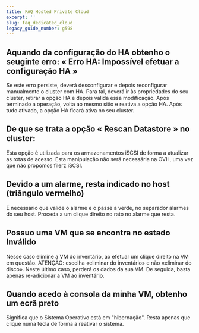 ```yaml
---
title: FAQ Hosted Private Cloud
excerpt: ''
slug: faq_dedicated_cloud
legacy_guide_number: g598
---
```



## Aquando da configuração do HA obtenho o seuginte erro: « Erro HA: Impossível efetuar a configuração HA »
Se este erro persiste, deverá desconfigurar e depois reconfigurar manualmente o cluster com HA. Para tal, deverá ir às propriedades do seu cluster, retirar a opção HA e depois valida essa modificação. Após terminado a operação, volta ao mesmo sitio e reativa a opção HA. Após tudo ativado, a opção HA ficará ativa no seu cluster.


## De que se trata a opção « Rescan Datastore » no cluster:
Esta opção é utilizada para os armazenamentos iSCSI de forma a atualizar as rotas de acesso.
Esta manipulação não será necessária na OVH, uma vez que não propomos filerz iSCSI.


## Devido a um alarme, resta indicado no host (triângulo vermelho)
É necessário que valide o alarme e o passe a verde, no separador alarmes do seu host. Proceda a um clique direito no rato no alarme que resta.


## Possuo uma VM que se encontra no estado Inválido
Nesse caso elimine a VM do inventário, ao efetuar um clique direito na VM em questão.
ATENÇÃO: escolha «eliminar do inventário» e não «eliminar do disco». Neste último caso, perderá os dados da sua VM.
De seguida, basta apenas re-adicionar a VM ao inventário.


## Quando acedo à consola da minha VM, obtenho um ecrã preto
Significa que o Sistema Operativo está em "hibernação". Resta apenas que clique numa tecla de forma a reativar o sistema.

